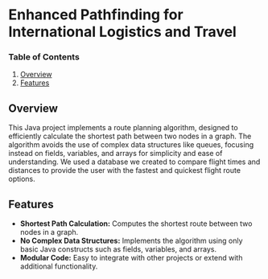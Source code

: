 # Enhanced Pathfinding for International Logistics and Travel

### Table of Contents
1. [Overview](#overview)
2. [Features](#features)

## Overview
This Java project implements a route planning algorithm, designed to efficiently calculate the shortest path between two nodes in a graph. The algorithm avoids the use of complex data structures like queues, focusing instead on fields, variables, and arrays for simplicity and ease of understanding. We used a database we created to compare flight times and distances to provide the user with the fastest and quickest flight route options.

## Features
- **Shortest Path Calculation:** Computes the shortest route between two nodes in a graph.
- **No Complex Data Structures:** Implements the algorithm using only basic Java constructs such as fields, variables, and arrays.
- **Modular Code:** Easy to integrate with other projects or extend with additional functionality.

